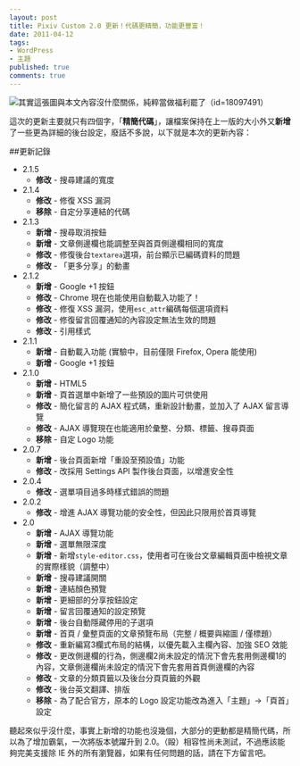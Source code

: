```yaml
---
layout: post
title: Pixiv Custom 2.0 更新！代碼更精簡，功能更豐富！
date: 2011-04-12
tags:
- WordPress
- 主題
published: true
comments: true
---
```

![其實這張圖與本文內容沒什麼關係，純粹當做福利罷了（id=18097491）](http://i.minus.com/iZT3XSFQ268L4.jpg)

這次的更新主要就只有四個字，「**精簡代碼**」，讓檔案保持在上一版的大小外又**新增**了一些更為詳細的後台設定，廢話不多說，以下就是本次的更新內容：

<!-- more -->

##更新記錄

- 2.1.5
	- **修改** - 搜尋建議的寬度
- 2.1.4
	- **修改** - 修復 XSS 漏洞
	- **移除** - 自定分享連結的代碼
- 2.1.3
	- **新增** - 搜尋取消按鈕
	- **新增** - 文章側邊欄也能調整至與首頁側邊欄相同的寬度
	- **修改** - 修復後台`textarea`選項，前台顯示已編碼資料的問題
	- **修改** - 「更多分享」的動畫
- 2.1.2
	- **新增** - Google +1 按鈕
	- **修改** - Chrome 現在也能使用自動載入功能了！
	- **修改** - 修復 XSS 漏洞，使用`esc_attr`編碼每個選項資料
	- **修改** - 修復留言回覆通知的內容設定無法生效的問題
	- **修改** - 引用樣式
- 2.1.1
	- **新增** - 自動載入功能 (實驗中，目前僅限 Firefox, Opera 能使用)
	- **新增** - Google +1 按鈕
- 2.1.0
	- **新增** - HTML5
	- **新增** - 頁首選單中新增了一些預設的圖片可供使用
	- **修改** - 簡化留言的 AJAX 程式碼，重新設計動畫，並加入了 AJAX 留言導覽
	- **修改** - AJAX 導覽現在也能適用於彙整、分類、標籤、搜尋頁面
	- **移除** - 自定 Logo 功能
- 2.0.7
	- **新增** - 後台頁面新增「重設至預設值」功能
	- **修改** - 改採用 Settings API 製作後台頁面，以增進安全性
- 2.0.4
	- **修改** - 選單項目過多時樣式錯誤的問題
- 2.0.2
	- **修改** - 增進 AJAX 導覽功能的安全性，但因此只限用於首頁導覽
- 2.0
	- **新增** - AJAX 導覽功能
	- **新增** - 選單無限深度
	- **新增** - 新增`style-editor.css`，使用者可在後台文章編輯頁面中檢視文章的實際樣貌（調整中）
	- **新增** - 搜尋建議開關
	- **新增** - 連結顏色預覽
	- **新增** - 更細部的分享按鈕設定
	- **新增** - 留言回覆通知的設定預覽
	- **新增** - 後台自動隱藏停用的子選項
	- **新增** - 首頁 / 彙整頁面的文章預覽布局（完整 / 概要與縮圖 / 僅標題）
	- **修改** - 重新編寫3欄式布局的結構，以優先載入主欄內容、加強 SEO 效能
	- **修改** - 更改側邊欄的行為，側邊欄2尚未設定的情況下會先套用側邊欄1的內容，文章側邊欄尚未設定的情況下會先套用首頁側邊欄的內容
	- **修改** - 文章的分類頁籤以及後台分頁頁籤的外觀
	- **修改** - 後台英文翻譯、排版
	- **移除** - 為了配合官方，原本的 Logo 設定功能改為進入「主題」→「頁首」設定

聽起來似乎沒什麼，事實上新增的功能也沒幾個，大部分的更動都是精簡代碼，所以為了增加霸氣，一次將版本號躍升到 2.0。（毆）相容性尚未測試，不過應該能夠完美支援除 IE 外的所有瀏覽器，如果有任何問題的話，請在下方留言吧。